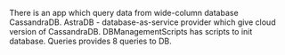 There is an app which query data from wide-column database CassandraDB. AstraDB - database-as-service 
provider which give cloud version of CassandraDB. 
DBManagementScripts has scripts to init database.
Queries provides 8 queries to DB.
